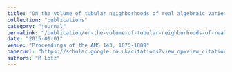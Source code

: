 ```yaml
---
title: "On the volume of tubular neighborhoods of real algebraic varieties"
collection: "publications"
category: "journal"
permalink: "/publication/on-the-volume-of-tubular-neighborhoods-of-real-algebraic-varieties"
date: "2015-01-01"
venue: "Proceedings of the AMS 143, 1875-1889"
paperurl: "https://scholar.google.co.uk/citations?view_op=view_citation&hl=en&user=ALeJ0sAAAAAJ&pagesize=100&sortby=pubdate&citation_for_view=ALeJ0sAAAAAJ:8k81kl-MbHgC"
authors: "M Lotz"
---
```

